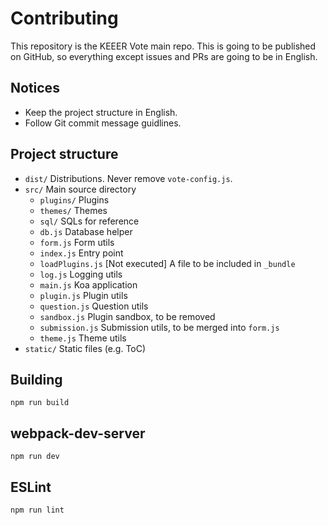 Contributing
============

This repository is the KEEER Vote main repo. This is going to be published on GitHub,
so everything except issues and PRs are going to be in English.

## Notices

- Keep the project structure in English.
- Follow Git commit message guidlines.

## Project structure

- `dist/` Distributions. Never remove `vote-config.js`.
- `src/` Main source directory
    - `plugins/` Plugins
    - `themes/` Themes
    - `sql/` SQLs for reference
    - `db.js` Database helper
    - `form.js` Form utils
    - `index.js` Entry point
    - `loadPlugins.js` [Not executed] A file to be included in `_bundle`
    - `log.js` Logging utils
    - `main.js` Koa application
    - `plugin.js` Plugin utils
    - `question.js` Question utils
    - `sandbox.js` Plugin sandbox, to be removed
    - `submission.js` Submission utils, to be merged into `form.js`
    - `theme.js` Theme utils
- `static/` Static files (e.g. ToC)

## Building

`npm run build`

## webpack-dev-server

`npm run dev`

## ESLint

`npm run lint`
